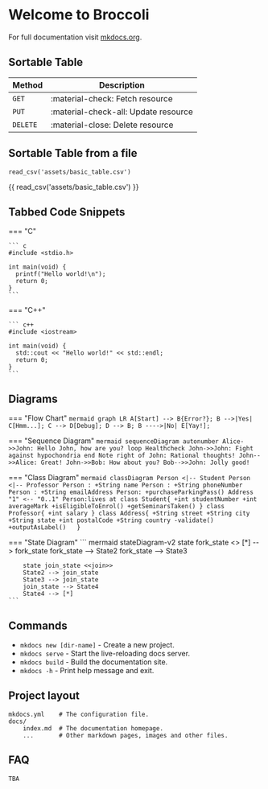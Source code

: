# Welcome to Broccoli

For full documentation visit [mkdocs.org](https://www.mkdocs.org).

## Sortable Table 

| Method      | Description                          |
| ----------- | ------------------------------------ |
| `GET`       | :material-check:     Fetch resource  |
| `PUT`       | :material-check-all: Update resource |
| `DELETE`    | :material-close:     Delete resource |

## Sortable Table from a file

```
read_csv('assets/basic_table.csv')
```

{{ read_csv('assets/basic_table.csv') }}

## Tabbed Code Snippets

=== "C"

    ``` c
    #include <stdio.h>

    int main(void) {
      printf("Hello world!\n");
      return 0;
    }
    ```

=== "C++"

    ``` c++
    #include <iostream>

    int main(void) {
      std::cout << "Hello world!" << std::endl;
      return 0;
    }
    ```

## Diagrams

=== "Flow Chart"
    ``` mermaid
    graph LR
    A[Start] --> B{Error?};
    B -->|Yes| C[Hmm...];
    C --> D[Debug];
    D --> B;
    B ---->|No| E[Yay!];
    ```

=== "Sequence Diagram"
    ``` mermaid
    sequenceDiagram
    autonumber
    Alice->>John: Hello John, how are you?
    loop Healthcheck
        John->>John: Fight against hypochondria
    end
    Note right of John: Rational thoughts!
    John-->>Alice: Great!
    John->>Bob: How about you?
    Bob-->>John: Jolly good!
    ```

=== "Class Diagram"
    ``` mermaid
    classDiagram
    Person <|-- Student
    Person <|-- Professor
    Person : +String name
    Person : +String phoneNumber
    Person : +String emailAddress
    Person: +purchaseParkingPass()
    Address "1" <-- "0..1" Person:lives at
    class Student{
        +int studentNumber
        +int averageMark
        +isEligibleToEnrol()
        +getSeminarsTaken()
    }
    class Professor{
        +int salary
    }
    class Address{
        +String street
        +String city
        +String state
        +int postalCode
        +String country
        -validate()
        +outputAsLabel()  
    }
    ```

=== "State Diagram"
    ``` mermaid
    stateDiagram-v2
    state fork_state <<fork>>
        [*] --> fork_state
        fork_state --> State2
        fork_state --> State3

        state join_state <<join>>
        State2 --> join_state
        State3 --> join_state
        join_state --> State4
        State4 --> [*]
    ```


## Commands

* `mkdocs new [dir-name]` - Create a new project.
* `mkdocs serve` - Start the live-reloading docs server.
* `mkdocs build` - Build the documentation site.
* `mkdocs -h` - Print help message and exit.

## Project layout

    mkdocs.yml    # The configuration file.
    docs/
        index.md  # The documentation homepage.
        ...       # Other markdown pages, images and other files.

## FAQ

    TBA
